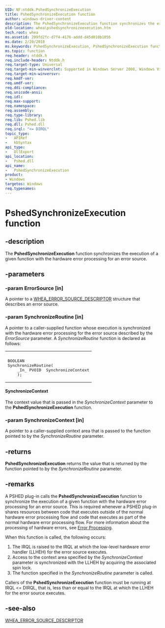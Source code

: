 ```yaml
---
UID: NF:ntddk.PshedSynchronizeExecution
title: PshedSynchronizeExecution function
author: windows-driver-content
description: The PshedSynchronizeExecution function synchronizes the execution of a given function with the hardware error processing for an error source.
old-location: whea\pshedsynchronizeexecution.htm
tech.root: whea
ms.assetid: 299fd2fc-d7f4-4176-addd-d45d010b1056
ms.date: 2/20/2018
ms.keywords: PshedSynchronizeExecution, PshedSynchronizeExecution function [WHEA Drivers and Applications], ntddk/PshedSynchronizeExecution, whea.pshedsynchronizeexecution, whearef_7a6363f4-466d-498a-97c4-b5f7937005dd.xml
ms.topic: function
req.header: ntddk.h
req.include-header: Ntddk.h
req.target-type: Universal
req.target-min-winverclnt: Supported in Windows Server 2008, Windows Vista SP1, and later versions of Windows.
req.target-min-winversvr: 
req.kmdf-ver: 
req.umdf-ver: 
req.ddi-compliance: 
req.unicode-ansi: 
req.idl: 
req.max-support: 
req.namespace: 
req.assembly: 
req.type-library: 
req.lib: Pshed.lib
req.dll: Pshed.dll
req.irql: "<= DIRQL"
topic_type:
-	APIRef
-	kbSyntax
api_type:
-	DllExport
api_location:
-	Pshed.dll
api_name:
-	PshedSynchronizeExecution
product:
- Windows
targetos: Windows
req.typenames: 
---
```


# PshedSynchronizeExecution function


## -description


The <b>PshedSynchronizeExecution</b> function synchronizes the execution of a given function with the hardware error processing for an error source.


## -parameters




### -param ErrorSource [in]

A pointer to a <a href="https://msdn.microsoft.com/library/windows/hardware/ff560505">WHEA_ERROR_SOURCE_DESCRIPTOR</a> structure that describes an error source.


### -param SynchronizeRoutine [in]

A pointer to a caller-supplied function whose execution is synchronized with the hardware error processing for the error source described by the <i>ErrorSource</i> parameter. A <i>SynchronizeRoutine</i> function is declared as follows:

<div class="code"><span codelanguage=""><table>
<tr>
<th></th>
</tr>
<tr>
<td>
<pre>BOOLEAN
SynchronizeRoutine(
    _In_ PVOID  SynchronizeContext
    );</pre>
</td>
</tr>
</table></span></div>




#### SynchronizeContext

The context value that is passed in the <i>SynchronizeContext</i> parameter to the <b>PshedSynchronizeExecution</b> function.


### -param SynchronizeContext [in]

A pointer to a caller-supplied context area that is passed to the function pointed to by the <i>SynchronizeRoutine</i> parameter.


## -returns



<b>PshedSynchronizeExecution</b> returns the value that is returned by the function pointed to by the <i>SynchronizeRoutine</i> parameter.




## -remarks



A PSHED plug-in calls the <b>PshedSynchronizeExecution</b> function to synchronize the execution of a given function with the hardware error processing for an error source. This is required whenever a PSHED plug-in shares resources between code that executes outside of the normal hardware error processing flow and code that executes as part of the normal hardware error processing flow. For more information about the processing of hardware errors, see <a href="https://msdn.microsoft.com/d9cb2f62-1ccf-4ab6-b547-dc54f6d07820">Error Processing</a>.

When this function is called, the following occurs:

<ol>
<li>
The IRQL is raised to the IRQL at which the low-level hardware error handler (LLHEH) for the error source executes.

</li>
<li>
Access to the context area specified by the <i>SynchronizeContext</i> parameter is synchronized with the LLHEH by acquiring the associated spin lock.

</li>
<li>
The function specified in the <i>SynchronizeRoutine</i> parameter is called.

</li>
</ol>
Callers of the <b>PshedSynchronizeExecution</b> function must be running at IRQL &lt;= DIRQL, that is, less than or equal to the IRQL at which the LLHEH for the error source executes.




## -see-also




<a href="https://msdn.microsoft.com/library/windows/hardware/ff560505">WHEA_ERROR_SOURCE_DESCRIPTOR</a>
 

 

